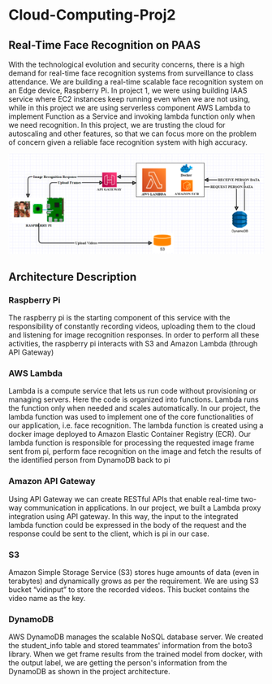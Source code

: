 # Cloud-Computing-Proj2
## Real-Time Face Recognition on PAAS
With the technological evolution and security concerns,  there is a high demand for real-time face recognition systems from surveillance to class attendance.  We are building a real-time scalable face recognition system on an Edge device, Raspberry Pi. In project 1, we were using building IAAS service where EC2 instances keep running even when we are not using, while in this project we are using serverless component AWS Lambda to implement Function as a Service and invoking lambda function only when we need recognition.  In this project, we are trusting the cloud for autoscaling and other features, so that we can focus more on the problem of concern given a reliable face recognition system with high accuracy.

![alt text](PAAS.png)


## Architecture Description

### Raspberry Pi

The raspberry pi is the starting component of this service with the responsibility of constantly recording videos, uploading them to the cloud and listening for image recognition responses. In order to perform all these activities, the raspberry pi interacts with S3 and Amazon Lambda (through API Gateway)

### AWS Lambda

Lambda is a compute service that lets us run code without provisioning or managing servers. Here the code is organized into functions. Lambda runs the function only when needed and scales automatically. In our project, the lambda function was used to implement one of the core functionalities of our application, i.e. face recognition. The lambda function is created using a docker image deployed to Amazon Elastic Container Registry (ECR). Our lambda function is responsible for processing the requested image frame sent from pi, perform face recognition on the image and fetch the results of the identified person from DynamoDB back to pi


### Amazon API Gateway

Using API Gateway we can create RESTful APIs that enable real-time two-way communication in applications. In our project, we built a Lambda proxy integration using API gateway. In this way, the input to the integrated lambda function could be expressed in the body of the request and the response could be sent to the client, which is pi in our case.


### S3
Amazon Simple Storage Service (S3) stores huge amounts of data (even in terabytes) and dynamically grows as per the requirement. We are using S3 bucket “vidinput” to store the recorded videos. This bucket contains the video name as the key.

### DynamoDB

AWS DynamoDB manages the scalable NoSQL database server. We created the student_info table and stored teammates' information from the boto3 library. When we get frame results from the trained model from docker, with the output label, we are getting the person's information from the DynamoDB as shown in the project architecture.




<!-- ### Custom face-recognition model
https://drive.google.com/drive/folders/1qrNfLNGy0WS8_L82BnHh-5EwQwSGUYwJ?usp=sharing

### Instruction to use this project
    - Power on the raspberry pi.
    - Connect to it via monitor or ssh.
    - Install required python modules using the pip install command.
    - Transfer the python file via SCP.
    - To run the real-time face recognition application, go the the appropriate folder & execute the following command: python vid.py

### AWS Credentials
    Access key ID: AKIAU26NNX3KUZL2A6KE
    Secret access key: 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
    Region: US East (N. Virginia) us-east-1

### S3 Bucket Name
    vidinput

### DynamoDB Table
    Table Name: student_info
    Partition Key: label
### API Gateway
    uri = 'https://i94akakfz7.execute-api.us-east-1.amazonaws.com/test/facerecognition'
    message = {"imgStr": img_as_string, "imgName": filename}

### AWS Lambda
    Function Name: faceRecognitionCore
    Invocation Type: http request through API gateway

### Team:57
    Mani Sai Tejaswy Valluri (mvallur2@asu.edu)
    Pavan Mallina (pmallina@asu.edu)
    Takshshila Rawat (trawat2@asu.edu) -->
